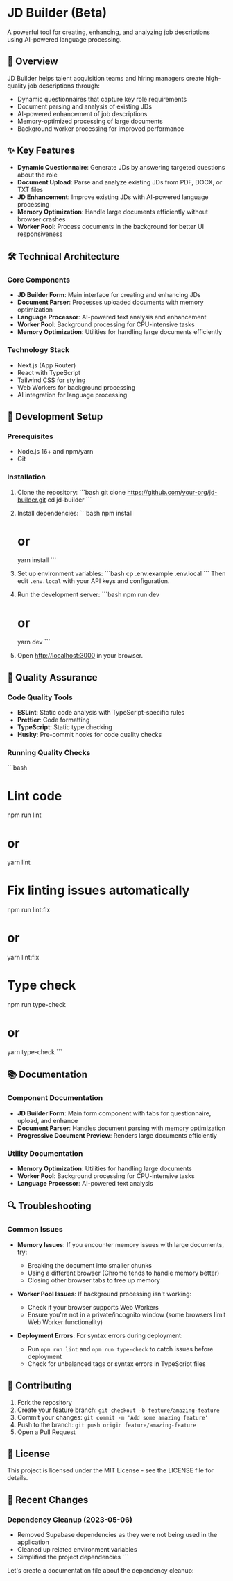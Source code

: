 # JD Builder (Beta)

A powerful tool for creating, enhancing, and analyzing job descriptions using AI-powered language processing.

## 🚀 Overview

JD Builder helps talent acquisition teams and hiring managers create high-quality job descriptions through:

- Dynamic questionnaires that capture key role requirements
- Document parsing and analysis of existing JDs
- AI-powered enhancement of job descriptions
- Memory-optimized processing of large documents
- Background worker processing for improved performance

## ✨ Key Features

- **Dynamic Questionnaire**: Generate JDs by answering targeted questions about the role
- **Document Upload**: Parse and analyze existing JDs from PDF, DOCX, or TXT files
- **JD Enhancement**: Improve existing JDs with AI-powered language processing
- **Memory Optimization**: Handle large documents efficiently without browser crashes
- **Worker Pool**: Process documents in the background for better UI responsiveness

## 🛠️ Technical Architecture

### Core Components

- **JD Builder Form**: Main interface for creating and enhancing JDs
- **Document Parser**: Processes uploaded documents with memory optimization
- **Language Processor**: AI-powered text analysis and enhancement
- **Worker Pool**: Background processing for CPU-intensive tasks
- **Memory Optimization**: Utilities for handling large documents efficiently

### Technology Stack

- Next.js (App Router)
- React with TypeScript
- Tailwind CSS for styling
- Web Workers for background processing
- AI integration for language processing

## 🔧 Development Setup

### Prerequisites

- Node.js 16+ and npm/yarn
- Git

### Installation

1. Clone the repository:
   \`\`\`bash
   git clone https://github.com/your-org/jd-builder.git
   cd jd-builder
   \`\`\`

2. Install dependencies:
   \`\`\`bash
   npm install
   # or
   yarn install
   \`\`\`

3. Set up environment variables:
   \`\`\`bash
   cp .env.example .env.local
   \`\`\`
   Then edit `.env.local` with your API keys and configuration.

4. Run the development server:
   \`\`\`bash
   npm run dev
   # or
   yarn dev
   \`\`\`

5. Open [http://localhost:3000](http://localhost:3000) in your browser.

## 🧪 Quality Assurance

### Code Quality Tools

- **ESLint**: Static code analysis with TypeScript-specific rules
- **Prettier**: Code formatting
- **TypeScript**: Static type checking
- **Husky**: Pre-commit hooks for code quality checks

### Running Quality Checks

\`\`\`bash
# Lint code
npm run lint
# or
yarn lint

# Fix linting issues automatically
npm run lint:fix
# or
yarn lint:fix

# Type check
npm run type-check
# or
yarn type-check
\`\`\`

## 📚 Documentation

### Component Documentation

- **JD Builder Form**: Main form component with tabs for questionnaire, upload, and enhance
- **Document Parser**: Handles document parsing with memory optimization
- **Progressive Document Preview**: Renders large documents efficiently

### Utility Documentation

- **Memory Optimization**: Utilities for handling large documents
- **Worker Pool**: Background processing for CPU-intensive tasks
- **Language Processor**: AI-powered text analysis

## 🔍 Troubleshooting

### Common Issues

- **Memory Issues**: If you encounter memory issues with large documents, try:
  - Breaking the document into smaller chunks
  - Using a different browser (Chrome tends to handle memory better)
  - Closing other browser tabs to free up memory

- **Worker Pool Issues**: If background processing isn't working:
  - Check if your browser supports Web Workers
  - Ensure you're not in a private/incognito window (some browsers limit Web Worker functionality)

- **Deployment Errors**: For syntax errors during deployment:
  - Run `npm run lint` and `npm run type-check` to catch issues before deployment
  - Check for unbalanced tags or syntax errors in TypeScript files

## 🤝 Contributing

1. Fork the repository
2. Create your feature branch: `git checkout -b feature/amazing-feature`
3. Commit your changes: `git commit -m 'Add some amazing feature'`
4. Push to the branch: `git push origin feature/amazing-feature`
5. Open a Pull Request

## 📄 License

This project is licensed under the MIT License - see the LICENSE file for details.

## 📝 Recent Changes

### Dependency Cleanup (2023-05-06)
- Removed Supabase dependencies as they were not being used in the application
- Cleaned up related environment variables
- Simplified the project dependencies
\`\`\`

Let's create a documentation file about the dependency cleanup:
